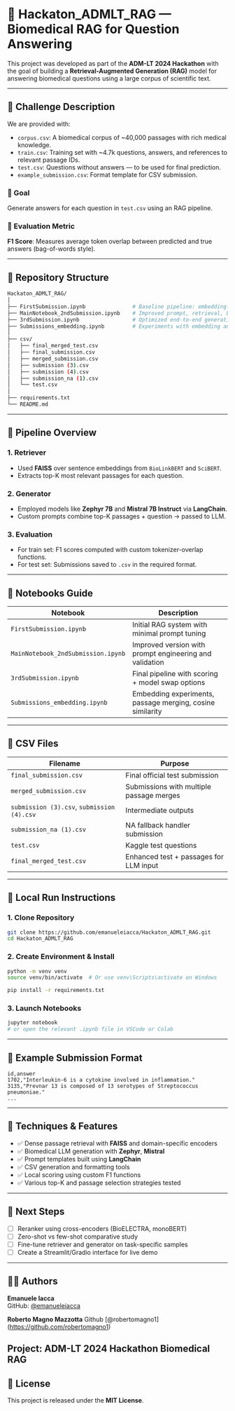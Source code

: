
# 🧬 Hackaton_ADMLT_RAG — Biomedical RAG for Question Answering

This project was developed as part of the **ADM-LT 2024 Hackathon** with the goal of building a **Retrieval-Augmented Generation (RAG)** model for answering biomedical questions using a large corpus of scientific text.

---

## 📘 Challenge Description

We are provided with:
- `corpus.csv`: A biomedical corpus of ~40,000 passages with rich medical knowledge.
- `train.csv`: Training set with ~4.7k questions, answers, and references to relevant passage IDs.
- `test.csv`: Questions without answers — to be used for final prediction.
- `example_submission.csv`: Format template for CSV submission.

### 🎯 Goal

Generate answers for each question in `test.csv` using an RAG pipeline.

### 📏 Evaluation Metric

**F1 Score**: Measures average token overlap between predicted and true answers (bag-of-words style).

---

## 📁 Repository Structure

```bash
Hackaton_ADMLT_RAG/
│
├── FirstSubmission.ipynb               # Baseline pipeline: embedding-based retriever + LLM
├── MainNotebook_2ndSubmission.ipynb    # Improved prompt, retrieval, LangChain integration
├── 3rdSubmission.ipynb                 # Optimized end-to-end generation and scoring
├── Submissions_embedding.ipynb         # Experiments with embedding and passage reranking
│
├── csv/
│   ├── final_merged_test.csv
│   ├── final_submission.csv
│   ├── merged_submission.csv
│   ├── submission (3).csv
│   ├── submission (4).csv
│   ├── submission_na (1).csv
│   └── test.csv
│
├── requirements.txt
└── README.md
```

---

## 🚀 Pipeline Overview

### 1. **Retriever**
- Used **FAISS** over sentence embeddings from `BioLinkBERT` and `SciBERT`.
- Extracts top-K most relevant passages for each question.

### 2. **Generator**
- Employed models like **Zephyr 7B** and **Mistral 7B Instruct** via **LangChain**.
- Custom prompts combine top-K passages + question → passed to LLM.

### 3. **Evaluation**
- For train set: F1 scores computed with custom tokenizer-overlap functions.
- For test set: Submissions saved to `.csv` in the required format.

---

## 📓 Notebooks Guide

| Notebook | Description |
|----------|-------------|
| `FirstSubmission.ipynb` | Initial RAG system with minimal prompt tuning |
| `MainNotebook_2ndSubmission.ipynb` | Improved version with prompt engineering and validation |
| `3rdSubmission.ipynb` | Final pipeline with scoring + model swap options |
| `Submissions_embedding.ipynb` | Embedding experiments, passage merging, cosine similarity |

---

## 📂 CSV Files

| Filename | Purpose |
|----------|---------|
| `final_submission.csv` | Final official test submission |
| `merged_submission.csv` | Submissions with multiple passage merges |
| `submission (3).csv`, `submission (4).csv` | Intermediate outputs |
| `submission_na (1).csv` | NA fallback handler submission |
| `test.csv` | Kaggle test questions |
| `final_merged_test.csv` | Enhanced test + passages for LLM input |

---

## 🧪 Local Run Instructions

### 1. Clone Repository

```bash
git clone https://github.com/emanueleiacca/Hackaton_ADMLT_RAG.git
cd Hackaton_ADMLT_RAG
```

### 2. Create Environment & Install

```bash
python -m venv venv
source venv/bin/activate  # Or use venv\Scripts\activate on Windows

pip install -r requirements.txt
```

### 3. Launch Notebooks

```bash
jupyter notebook
# or open the relevant .ipynb file in VSCode or Colab
```

---

## 📄 Example Submission Format

```csv
id,answer
1702,"Interleukin-6 is a cytokine involved in inflammation."
3135,"Prevnar 13 is composed of 13 serotypes of Streptococcus pneumoniae."
...
```

---

## 🧠 Techniques & Features

- ✅ Dense passage retrieval with **FAISS** and domain-specific encoders
- ✅ Biomedical LLM generation with **Zephyr**, **Mistral**
- ✅ Prompt templates built using **LangChain**
- ✅ CSV generation and formatting tools
- ✅ Local scoring using custom F1 functions
- ✅ Various top-K and passage selection strategies tested

---

## 📌 Next Steps

- [ ] Reranker using cross-encoders (BioELECTRA, monoBERT)
- [ ] Zero-shot vs few-shot comparative study
- [ ] Fine-tune retriever and generator on task-specific samples
- [ ] Create a Streamlit/Gradio interface for live demo

---

## 👨‍💻 Authors

**Emanuele Iacca**  
GitHub: [@emanueleiacca](https://github.com/emanueleiacca)  

**Roberto Magno Mazzotta**
Github [@robertomagno1] (https://github.com/robertomagno1)

Project: ADM-LT 2024 Hackathon Biomedical RAG
---

## 📜 License

This project is released under the **MIT License**.
